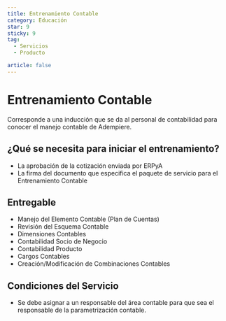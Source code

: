 ```yaml
---
title: Entrenamiento Contable
category: Educación
star: 9
sticky: 9
tag:
  - Servicios
  - Producto

article: false
---
```

# Entrenamiento Contable

Corresponde a una inducción que se da al personal de contabilidad para conocer el manejo contable de Adempiere.

## ¿Qué se necesita para iniciar el entrenamiento?

- La aprobación de la cotización enviada por ERPyA
- La firma del documento que especifica el paquete de servicio para el Entrenamiento Contable

## Entregable

- Manejo del Elemento Contable (Plan de Cuentas)
- Revisión del Esquema Contable
- Dimensiones Contables
- Contabilidad Socio de Negocio
- Contabilidad Producto
- Cargos Contables
- Creación/Modificación de Combinaciones Contables

## Condiciones del Servicio

- Se debe asignar a un responsable del área contable para que sea el responsable de la parametrización contable.
